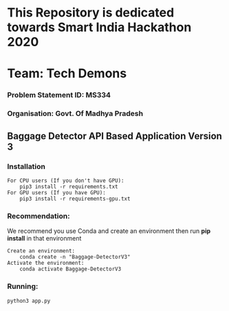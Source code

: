 # This Repository is dedicated towards Smart India Hackathon 2020

# Team: Tech Demons

### Problem Statement ID: MS334

### Organisation: Govt. Of Madhya Pradesh



## Baggage Detector API Based Application Version 3

### Installation

```
For CPU users (If you don't have GPU):
	pip3 install -r requirements.txt
For GPU users (If you have GPU):
	pip3 install -r requirements-gpu.txt
```

### Recommendation:

We recommend you use Conda and create an environment then run **pip install** in that environment

```
Create an environment:	
	conda create -n "Baggage-DetectorV3"
Activate the environment:
	conda activate Baggage-DetectorV3
```

### Running:

```
python3 app.py
```




